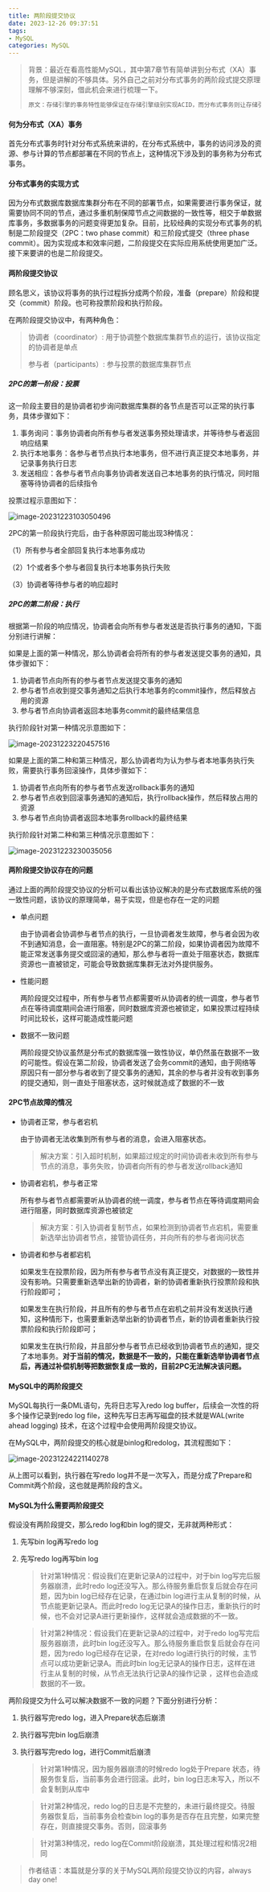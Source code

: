 ```yaml
---
title: 两阶段提交协议
date: 2023-12-26 09:37:51
tags:
- MySQL
categories: MySQL
---
```


> 背景：最近在看高性能MySQL，其中第7章节有简单讲到分布式（XA）事务，但是讲解的不够具体。另外自己之前对分布式事务的两阶段式提交原理理解不够深刻，借此机会来进行梳理一下。
>
> ```markdown
> 原文：存储引擎的事务特性能够保证在存储引擎级别实现ACID，而分布式事务则让存储引擎级别的ACID可以扩展到数据库层面，甚至可以扩展到多个数据库之间——这需要通过两阶段提交实现。
> ```

#### 何为分布式（XA）事务

首先分布式事务时针对分布式系统来讲的，在分布式系统中，事务的访问涉及的资源、参与计算的节点都部署在不同的节点上，这种情况下涉及到的事务称为分布式事务。

#### 分布式事务的实现方式

因为分布式数据库数据库集群分布在不同的部署节点，如果需要进行事务保证，就需要协同不同的节点，通过多重机制保障节点之间数据的一致性等，相交于单数据库事务，多数据事务的问题变得更加复杂。目前，比较经典的实现分布式事务的机制是二阶段提交（2PC：two phase commit）和三阶段式提交（three phase commit）。因为实现成本和效率问题，二阶段提交在实际应用系统使用更加广泛。接下来要讲的也是二阶段提交。

#### 两阶段提交协议

顾名思义，该协议将事务的执行过程拆分成两个阶段，准备（prepare）阶段和提交（commit）阶段。也可称投票阶段和执行阶段。

在两阶段提交协议中，有两种角色：

> 协调者（coordinator）: 用于协调整个数据库集群节点的运行，该协议指定的协调者是单点
>
> 参与者（participants）: 参与投票的数据库集群节点

##### 2PC的第一阶段：投票

这一阶段主要目的是协调者初步询问数据库集群的各节点是否可以正常的执行事务，具体步骤如下：

1. 事务询问：事务协调者向所有参与者发送事务预处理请求，并等待参与者返回响应结果
2. 执行本地事务：各参与者节点执行本地事务，但不进行真正提交本地事务，并记录事务执行日志
3. 发送相应：各参与者节点向事务协调者发送自己本地事务的执行情况，同时阻塞等待协调者的后续指令

投票过程示意图如下：

![image-20231223103050496](https://p.ipic.vip/bpyyal.png)



2PC的第一阶段执行完后，由于各种原因可能出现3种情况：

（1）所有参与者全部回复执行本地事务成功

（2）1个或者多个参与者回复执行本地事务执行失败

（3）协调者等待参与者的响应超时

##### 2PC的第二阶段：执行

根据第一阶段的响应情况，协调者会向所有参与者发送是否执行事务的通知，下面分别进行讲解：

如果是上面的第一种情况，那么协调者会将所有的参与者发送提交事务的通知，具体步骤如下：

1. 协调者节点向所有的参与者节点发送提交事务的通知
2. 参与者节点收到提交事务通知之后执行本地事务的commit操作，然后释放占用的资源
3. 参与者节点向协调者返回本地事务commit的最终结果信息

执行阶段针对第一种情况示意图如下：

![image-20231223220457516](https://p.ipic.vip/3vspvb.png)

如果是上面的第二种和第三种情况，那么协调者均为认为参与者本地事务执行失败，需要执行事务回滚操作，具体步骤如下：

1. 协调者节点向所有的参与者节点发送rollback事务的通知
2. 参与者节点收到回滚事务通知的通知后，执行rollback操作，然后释放占用的资源
3. 参与者节点向协调者返回本地事务rollback的最终结果

执行阶段针对第二种和第三种情况示意图如下：

![image-20231223230035056](https://p.ipic.vip/la45wa.png)

#### 两阶段提交协议存在的问题

通过上面的两阶段提交协议的分析可以看出该协议解决的是分布式数据库系统的强一致性问题，该协议的原理简单，易于实现，但是也存在一定的问题

- 单点问题

  由于协调者会协调参与者节点的执行，一旦协调者发生故障，参与者会因为收不到通知消息，会一直阻塞。特别是2PC的第二阶段，如果协调者因为故障不能正常发送事务提交或回滚的通知，那么参与者将一直处于阻塞状态，数据库资源也一直被锁定，可能会导致数据库集群无法对外提供服务。

- 性能问题

  两阶段提交过程中，所有参与者节点都需要听从协调者的统一调度，参与者节点在等待调度期间会进行阻塞，同时数据库资源也被锁定，如果投票过程持续时间比较长，这样可能造成性能问题

- 数据不一致问题

  两阶段提交协议虽然是分布式的数据库强一致性协议，单仍然虽在数据不一致的可能性。假设在第二阶段，协调者发送了会务commit的通知，由于网络等原因只有一部分参与者收到了提交事务的通知，其余的参与者并没有收到事务的提交通知，则一直处于阻塞状态，这时候就造成了数据的不一致

#### 2PC节点故障的情况

- 协调者正常，参与者宕机

  由于协调者无法收集到所有参与者的消息，会进入阻塞状态。

  > 解决方案：引入超时机制，如果超过规定的时间协调者未收到所有参与节点的消息，事务失败，协调者向所有的参与者发送rollback通知

- 协调者宕机，参与者正常

  所有参与者节点都需要听从协调者的统一调度，参与者节点在等待调度期间会进行阻塞，同时数据库资源也被锁定

  > 解决方案：引入协调者复制节点，如果检测到协调者节点宕机，需要重新选举出协调者节点，接管协调任务，并向所有的参与者询问状态

- 协调者和参与者都宕机

  如果发生在投票阶段，因为所有参与者节点没有真正提交，对数据的一致性并没有影响。只需要重新选举出新的协调者，新的协调者重新执行投票阶段和执行阶段即可；

  如果发生在执行阶段，并且所有的参与者节点在宕机之前并没有发送执行通知，这种情形下，也需要重新选举出新的协调者节点，新的协调者重新执行投票阶段和执行阶段即可；

  如果发生在执行阶段，并且部分参与者节点已经收到协调者节点的通知，提交了本地事务。**对于当前的情况，数据是不一致的，只能在重新选举协调者节点后，再通过补偿机制等把数据恢复成一致的，目前2PC无法解决该问题。**

#### MySQL中的两阶段提交

MySQL每执行一条DML语句，先将日志写入redo log buffer，后续会一次性的将多个操作记录到redo log file，这种先写日志再写磁盘的技术就是WAL(write ahead logging) 技术，在这个过程中会使用两阶段提交协议。

在MySQL中，两阶段提交的核心就是binlog和redolog，其流程图如下：

![image-20231224221140278](https://p.ipic.vip/l6omkl.png)

从上图可以看到，执行器在写redo log并不是一次写入，而是分成了Prepare和Commit两个阶段，这也就是两阶段的含义。

#### MySQL为什么需要两阶段提交

假设没有两阶段提交，那么redo log和bin log的提交，无非就两种形式：

1. 先写bin log再写redo log
2. 先写redo log再写bin log

   > 针对第1种情况：假设我们在更新记录A的过程中，对于bin log写完后服务器崩溃，此时redo log还没写入。那么待服务重启恢复后就会存在问题，因为bin log已经存在记录，在通过bin log进行主从复制的时候，从节点能更新记录A。而此时redo log无记录A的操作日志，重新执行的时候，也不会对记录A进行更新操作，这样就会造成数据的不一致。

   > 针对第2种情况：假设我们在更新记录A的过程中，对于redo log写完后服务器崩溃，此时bin log还没写入。那么待服务重启恢复后就会存在问题，因为redo log已经存在记录，在对redo log进行执行的时候，主节点可以成功更新记录A。而此时bin log无记录A的操作日志，这样在进行主从复制的时候，从节点无法执行记录A的操作记录 ，这样也会造成数据的不一致。

两阶段提交为什么可以解决数据不一致的问题？下面分别进行分析：

1. 执行器写完redo log，进入Prepare状态后崩溃
2. 执行器写完bin log后崩溃
3. 执行器写完redo log，进行Commit后崩溃

   > 针对第1种情况，因为服务器崩溃的时候redo log处于Prepare 状态，待服务恢复后，当前事务会进行回滚。此时，bin log日志未写入，所以不会复制到从库中

   > 针对第2种情况，redo log的日志是不完整的，未进行最终提交。待服务器恢复后，当前事务会检查bin log的事务是否存在且完整，如果完整存在，则直接提交事务。否则，回滚事务

   > 针对第3种情况，redo log在Commit阶段崩溃，其处理过程和情况2相同

> 作者结语：本篇就是分享的关于MySQL两阶段提交协议的内容，always day one!


